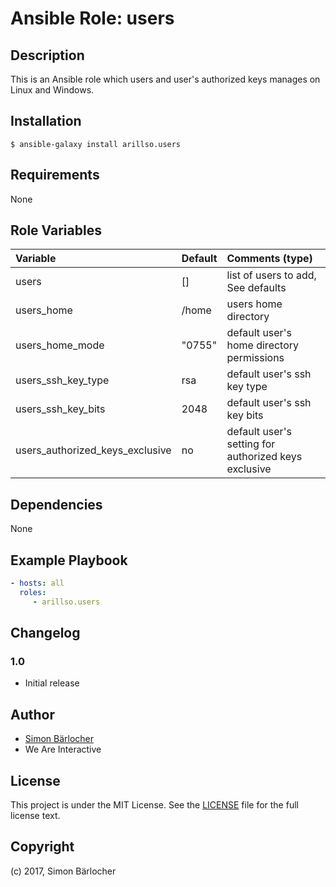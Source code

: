 # Ansible Role: users

## Description

This is an Ansible role which users and user's authorized keys manages on Linux and Windows.

## Installation

```
$ ansible-galaxy install arillso.users
```

## Requirements

None

## Role Variables

| Variable             | Default     | Comments (type)                                   |
| :---                 | :---        | :---                                              |
| users | [] | list of users to add, See defaults |
| users_home | /home |  users home directory |
| users_home_mode | "0755" | default user's home directory permissions |
| users_ssh_key_type | rsa | default user's ssh key type |
| users_ssh_key_bits | 2048 | default user's ssh key bits |
| users_authorized_keys_exclusive | no |  default user's setting for authorized keys exclusive |

## Dependencies

None

## Example Playbook

```yml
- hosts: all
  roles:
     - arillso.users
```

## Changelog

### 1.0

* Initial release

## Author

* [Simon Bärlocher](https://sbaerlocher.ch)
* We Are Interactive
 
## License

This project is under the MIT License. See the [LICENSE](https://sbaerlo.ch/licence) file for the full license text.

## Copyright

(c) 2017, Simon Bärlocher